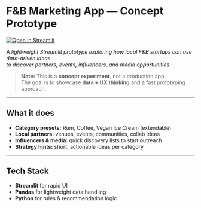 # F&B Marketing App — Concept Prototype

[![Open in Streamlit](https://static.streamlit.io/badges/streamlit_badge_black_white.svg)](https://fb-startup-analyse.streamlit.app/)

*A lightweight Streamlit prototype exploring how local F&B startups can use data-driven ideas  
to discover partners, events, influencers, and media opportunities.*

> **Note:** This is a **concept experiment**, not a production app.  
> The goal is to showcase **data + UX thinking** and a fast prototyping approach.

---

## What it does

- **Category presets:** Rum, Coffee, Vegan Ice Cream (extendable)
- **Local partners:** venues, events, communities, collab ideas
- **Influencers & media:** quick discovery lists to start outreach
- **Strategy hints:** short, actionable ideas per category

---

## Tech Stack

- **Streamlit** for rapid UI
- **Pandas** for lightweight data handling
- **Python** for rules & recommendation logic

